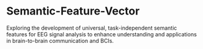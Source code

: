 # Semantic-Feature-Vector
Exploring the development of universal, task-independent semantic features for EEG signal analysis to enhance understanding and applications in brain-to-brain communication and BCIs.
